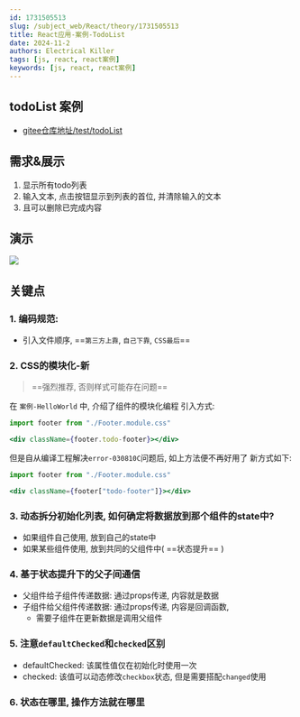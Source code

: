```yaml
---
id: 1731505513
slug: /subject_web/React/theory/1731505513
title: React应用-案例-TodoList
date: 2024-11-2
authors: Electrical Killer
tags: [js, react, react案例]
keywords: [js, react, react案例]
---
```


##  todoList 案例

- [gitee仓库地址/test/todoList](https://gitee.com/electrical-killer/hello-react)

## 需求&展示

1. 显示所有todo列表
2. 输入文本, 点击按钮显示到列表的首位, 并清除输入的文本
3. 且可以删除已完成内容

## 演示

<img src="https://img.eksnotebook.com/images/202411021814258.gif"/>

## 关键点

### 1. 编码规范:

- 引入文件顺序, ==`第三方上靠`, `自己下靠`, `CSS最后`==

### 2. CSS的模块化-新

> ==强烈推荐, 否则样式可能存在问题==

在 `案例-HelloWorld` 中, 介绍了组件的模块化编程
引入方式: 

```jsx
import footer from "./Footer.module.css"

<div className={footer.todo-footer}></div>
```

但是自从编译工程解决`error-030810C`问题后, 如上方法便不再好用了
新方式如下:

```jsx
import footer from "./Footer.module.css"

<div className={footer["todo-footer"]}></div>
```

### 3. 动态拆分初始化列表, 如何确定将数据放到那个组件的state中?

- 如果组件自己使用, 放到自己的state中
- 如果某些组件使用, 放到共同的父组件中( ==状态提升== )

### 4. 基于状态提升下的父子间通信

- 父组件给子组件传递数据: 通过props传递, 内容就是数据
- 子组件给父组件传递数据: 通过props传递, 内容是回调函数, 
    - 需要子组件在更新数据是调用父组件

### 5. 注意`defaultChecked`和`checked`区别

- defaultChecked: 该属性值仅在初始化时使用一次
- checked: 该值可以动态修改`checkbox`状态, 但是需要搭配`changed`使用

### 6. 状态在哪里, 操作方法就在哪里
